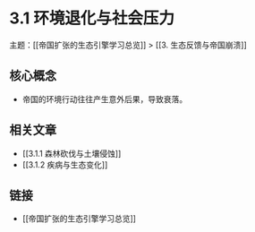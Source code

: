 # 3.1 环境退化与社会压力

主题：[[帝国扩张的生态引擎学习总览]] > [[3. 生态反馈与帝国崩溃]]

## 核心概念

- 帝国的环境行动往往产生意外后果，导致衰落。

## 相关文章

- [[3.1.1 森林砍伐与土壤侵蚀]]
- [[3.1.2 疾病与生态变化]]

## 链接

- [[帝国扩张的生态引擎学习总览]]
